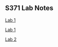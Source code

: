 ## S371 Lab Notes

<a href="https://github.com/katyalex/katyalex.github.io/blob/main/S371_Lab1.pdf" target="_blank" title="Lab 1">Lab 1</a> 

[Lab 1](S371_Lab1.pdf) 

<a href="Lab-2.html" target="_blank" title="Lab 2">Lab 2</a>
